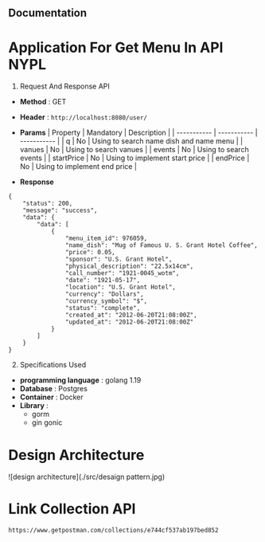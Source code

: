 ## Documentation
# Application For Get Menu In API NYPL

1. Request And Response API

- **Method** : GET

- **Header** : ```http://localhost:8080/user/```

- **Params** 
| Property | Mandatory | Description |
| ----------- | ----------- | ----------- |
| q | No | Using to search name dish and name menu |
| vanues |  No | Using to search vanues |
| events | No | Using to search events |
| startPrice | No | Using to implement start price |
| endPrice | No | Using to implement end price |

- **Response**

```
{
    "status": 200,
    "message": "success",
    "data": {
        "data": [
            {
                "menu_item_id": 976059,
                "name_dish": "Mug of Famous U. S. Grant Hotel Coffee",
                "price": 0.05,
                "sponsor": "U.S. Grant Hotel",
                "physical_description": "22.5x14cm",
                "call_number": "1921-0045_wotm",
                "date": "1921-05-17",
                "location": "U.S. Grant Hotel",
                "currency": "Dollars",
                "currency_symbol": "$",
                "status": "complete",
                "created_at": "2012-06-20T21:08:00Z",
                "updated_at": "2012-06-20T21:08:00Z"
            }
        ]
    }
}
```

2. Specifications Used

- **programming language** : golang 1.19
- **Database** : Postgres
- **Container** : Docker
- **Library** :
    - gorm
    - gin gonic

# Design Architecture

![design architecture](./src/desaign pattern.jpg)

# Link Collection API
```
https://www.getpostman.com/collections/e744cf537ab197bed852
```

